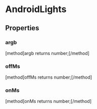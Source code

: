 # AndroidLights

## Properties

### argb
[method]argb returns number;[/method]

### offMs
[method]offMs returns number;[/method]

### onMs
[method]onMs returns number;[/method]
